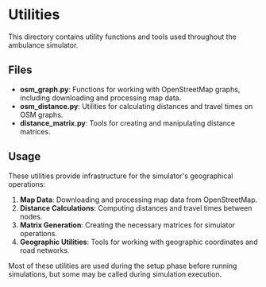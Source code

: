 # Utilities

This directory contains utility functions and tools used throughout the ambulance simulator.

## Files

- **osm_graph.py**: Functions for working with OpenStreetMap graphs, including downloading and processing map data.
- **osm_distance.py**: Utilities for calculating distances and travel times on OSM graphs.
- **distance_matrix.py**: Tools for creating and manipulating distance matrices.

## Usage

These utilities provide infrastructure for the simulator's geographical operations:

1. **Map Data**: Downloading and processing map data from OpenStreetMap.
2. **Distance Calculations**: Computing distances and travel times between nodes.
3. **Matrix Generation**: Creating the necessary matrices for simulator operations.
4. **Geographic Utilities**: Tools for working with geographic coordinates and road networks.

Most of these utilities are used during the setup phase before running simulations, but some may be called during simulation execution. 